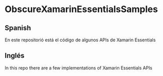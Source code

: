 # ObscureXamarinEssentialsSamples

## Spanish

En este repositorió está el código de algunos APIs de Xamarin Essentials

## Inglés
In this repo there are a few implementations of Xamarin Essentials APIs

